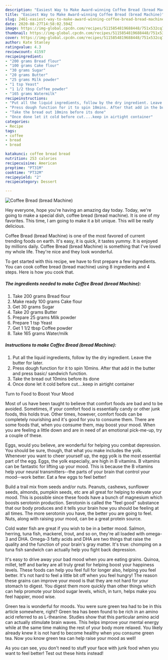 ```yaml
---
description: "Easiest Way to Make Award-winning Coffee Bread (bread Machine)"
title: "Easiest Way to Make Award-winning Coffee Bread (bread Machine)"
slug: 2461-easiest-way-to-make-award-winning-coffee-bread-bread-machine
date: 2020-08-27T14:58:02.594Z
image: https://img-global.cpcdn.com/recipes/5115854819688448/751x532cq70/coffee-bread-bread-machine-recipe-main-photo.jpg
thumbnail: https://img-global.cpcdn.com/recipes/5115854819688448/751x532cq70/coffee-bread-bread-machine-recipe-main-photo.jpg
cover: https://img-global.cpcdn.com/recipes/5115854819688448/751x532cq70/coffee-bread-bread-machine-recipe-main-photo.jpg
author: Kate Stanley
ratingvalue: 4.3
reviewcount: 41597
recipeingredient:
- "200 grams Bread flour"
- "100 grams Cake flour"
- "30 grams Sugar"
- "20 grams Butter"
- "25 grams Milk powder"
- "1 tsp Yeast"
- "1 1/2 tbsp Coffee powder"
- "165 grams Watermilk"
recipeinstructions:
- "Put all the liquid ingredients, follow by the dry ingredient. Leave the butter for later."
- "Press dough function for it to spin 10mins. After that add in the butter and press basic/ sandwich function."
- "Take the bread out 10mins before its done"
- "Once done let it cold before cut....keep in airtight container"
categories:
- Recipe
tags:
- coffee
- bread
- bread

katakunci: coffee bread bread 
nutrition: 253 calories
recipecuisine: American
preptime: "PT31M"
cooktime: "PT32M"
recipeyield: "2"
recipecategory: Dessert

---
```



![Coffee Bread (bread Machine)](https://img-global.cpcdn.com/recipes/5115854819688448/751x532cq70/coffee-bread-bread-machine-recipe-main-photo.jpg)

Hey everyone, hope you're having an amazing day today. Today, we're going to make a special dish, coffee bread (bread machine). It is one of my favorites. This time, I am going to make it a bit unique. This will be really delicious.



Coffee Bread (bread Machine) is one of the most favored of current trending foods on earth. It's easy, it is quick, it tastes yummy. It is enjoyed by millions daily. Coffee Bread (bread Machine) is something that I've loved my whole life. They're nice and they look wonderful.


To get started with this recipe, we have to first prepare a few ingredients. You can cook coffee bread (bread machine) using 8 ingredients and 4 steps. Here is how you cook that.

<!--inarticleads1-->

##### The ingredients needed to make Coffee Bread (bread Machine):

1. Take 200 grams Bread flour
1. Make ready 100 grams Cake flour
1. Get 30 grams Sugar
1. Take 20 grams Butter
1. Prepare 25 grams Milk powder
1. Prepare 1 tsp Yeast
1. Get 1 1/2 tbsp Coffee powder
1. Take 165 grams Water/milk




<!--inarticleads2-->

##### Instructions to make Coffee Bread (bread Machine):

1. Put all the liquid ingredients, follow by the dry ingredient. Leave the butter for later.
1. Press dough function for it to spin 10mins. After that add in the butter and press basic/ sandwich function.
1. Take the bread out 10mins before its done
1. Once done let it cold before cut....keep in airtight container




Turn to Food to Boost Your Mood


Most of us have been taught to believe that comfort foods are bad and to be avoided. Sometimes, if your comfort food is essentially candy or other junk foods, this holds true. Other times, however, comfort foods can be completely nourishing and it's good for you to consume them. There are some foods that, when you consume them, may boost your mood. When you are feeling a little down and are in need of an emotional pick-me-up, try a couple of these.

Eggs, would you believe, are wonderful for helping you combat depression. You should be sure, though, that what you make includes the yolk. Whenever you want to cheer yourself up, the egg yolk is the most essential part of the egg. Eggs, the yolk especially, are high in B vitamins. B vitamins can be fantastic for lifting up your mood. This is because the B vitamins help your neural transmitters--the parts of your brain that control your mood--work better. Eat a few eggs to feel better!

Build a trail mix from seeds and/or nuts. Peanuts, cashews, sunflower seeds, almonds, pumpkin seeds, etc are all great for helping to elevate your mood. This is possible since these foods have a bunch of magnesium which boosts serotonin production. Serotonin is called the "feel good" substance that our body produces and it tells your brain how you should be feeling at all times. The more serotonin you have, the better you are going to feel. Nuts, along with raising your mood, can be a great protein source.

Cold water fish are great if you wish to be in a better mood. Salmon, herring, tuna fish, mackerel, trout, and so on, they're all loaded with omega-3 and DHA. Omega-3 fatty acids and DHA are two things that raise the quality and the function of your brain's gray matter. It's true: chomping on a tuna fish sandwich can actually help you fight back depression. 

It's easy to drive away your bad mood when you are eating grains. Quinoa, millet, teff and barley are all truly great for helping boost your happiness levels. These foods can help you feel full for longer also, helping you feel better. It's not hard to feel a little bit off when you feel hungry! The reason these grains can improve your mood is that they are not hard for your stomach to digest. You digest them more quickly than other things which can help promote your blood sugar levels, which, in turn, helps make you feel happier, mood wise.

Green tea is wonderful for moods. You were sure green tea had to be in this article somewhere, right? Green tea has been found to be rich in an amino acid referred to as L-theanine. Studies show that this particular amino acid can actually stimulate brain waves. This helps improve your mental energy while at the same time making the rest of your body more relaxed. You likely already knew it is not hard to become healthy when you consume green tea. Now you know green tea can help raise your mood as well!

As you can see, you don't need to stuff your face with junk food when you want to feel better! Test out  these hints  instead!

